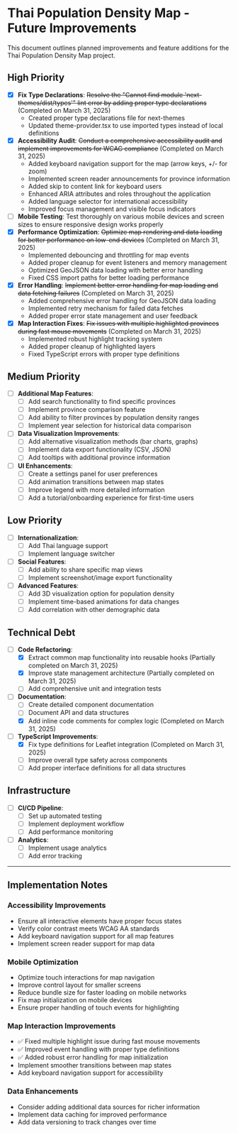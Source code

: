# Thai Population Density Map - Future Improvements

This document outlines planned improvements and feature additions for the Thai Population Density Map project.

## High Priority

- [x] **Fix Type Declarations**: ~~Resolve the "Cannot find module 'next-themes/dist/types'" lint error by adding proper type declarations~~ (Completed on March 31, 2025)
  - Created proper type declarations file for next-themes
  - Updated theme-provider.tsx to use imported types instead of local definitions
- [x] **Accessibility Audit**: ~~Conduct a comprehensive accessibility audit and implement improvements for WCAG compliance~~ (Completed on March 31, 2025)
  - Added keyboard navigation support for the map (arrow keys, +/- for zoom)
  - Implemented screen reader announcements for province information
  - Added skip to content link for keyboard users
  - Enhanced ARIA attributes and roles throughout the application
  - Added language selector for international accessibility
  - Improved focus management and visible focus indicators
- [ ] **Mobile Testing**: Test thoroughly on various mobile devices and screen sizes to ensure responsive design works properly
- [x] **Performance Optimization**: ~~Optimize map rendering and data loading for better performance on low-end devices~~ (Completed on March 31, 2025)
  - Implemented debouncing and throttling for map events
  - Added proper cleanup for event listeners and memory management
  - Optimized GeoJSON data loading with better error handling
  - Fixed CSS import paths for better loading performance
- [x] **Error Handling**: ~~Implement better error handling for map loading and data fetching failures~~ (Completed on March 31, 2025)
  - Added comprehensive error handling for GeoJSON data loading
  - Implemented retry mechanism for failed data fetches
  - Added proper error state management and user feedback
- [x] **Map Interaction Fixes**: ~~Fix issues with multiple highlighted provinces during fast mouse movements~~ (Completed on March 31, 2025)
  - Implemented robust highlight tracking system
  - Added proper cleanup of highlighted layers
  - Fixed TypeScript errors with proper type definitions

## Medium Priority

- [ ] **Additional Map Features**:
  - [ ] Add search functionality to find specific provinces
  - [ ] Implement province comparison feature
  - [ ] Add ability to filter provinces by population density ranges
  - [ ] Implement year selection for historical data comparison
- [ ] **Data Visualization Improvements**:
  - [ ] Add alternative visualization methods (bar charts, graphs)
  - [ ] Implement data export functionality (CSV, JSON)
  - [ ] Add tooltips with additional province information
- [ ] **UI Enhancements**:
  - [ ] Create a settings panel for user preferences
  - [ ] Add animation transitions between map states
  - [ ] Improve legend with more detailed information
  - [ ] Add a tutorial/onboarding experience for first-time users

## Low Priority

- [ ] **Internationalization**:
  - [ ] Add Thai language support
  - [ ] Implement language switcher
- [ ] **Social Features**:
  - [ ] Add ability to share specific map views
  - [ ] Implement screenshot/image export functionality
- [ ] **Advanced Features**:
  - [ ] Add 3D visualization option for population density
  - [ ] Implement time-based animations for data changes
  - [ ] Add correlation with other demographic data

## Technical Debt

- [ ] **Code Refactoring**:
  - [x] Extract common map functionality into reusable hooks (Partially completed on March 31, 2025)
  - [x] Improve state management architecture (Partially completed on March 31, 2025)
  - [ ] Add comprehensive unit and integration tests
- [ ] **Documentation**:
  - [ ] Create detailed component documentation
  - [ ] Document API and data structures
  - [x] Add inline code comments for complex logic (Completed on March 31, 2025)
- [ ] **TypeScript Improvements**:
  - [x] Fix type definitions for Leaflet integration (Completed on March 31, 2025)
  - [ ] Improve overall type safety across components
  - [ ] Add proper interface definitions for all data structures

## Infrastructure

- [ ] **CI/CD Pipeline**:
  - [ ] Set up automated testing
  - [ ] Implement deployment workflow
  - [ ] Add performance monitoring
- [ ] **Analytics**:
  - [ ] Implement usage analytics
  - [ ] Add error tracking

---

## Implementation Notes

### Accessibility Improvements

- Ensure all interactive elements have proper focus states
- Verify color contrast meets WCAG AA standards
- Add keyboard navigation support for all map features
- Implement screen reader support for map data

### Mobile Optimization

- Optimize touch interactions for map navigation
- Improve control layout for smaller screens
- Reduce bundle size for faster loading on mobile networks
- Fix map initialization on mobile devices
- Ensure proper handling of touch events for highlighting

### Map Interaction Improvements

- ✅ Fixed multiple highlight issue during fast mouse movements
- ✅ Improved event handling with proper type definitions
- ✅ Added robust error handling for map initialization
- Implement smoother transitions between map states
- Add keyboard navigation support for accessibility

### Data Enhancements

- Consider adding additional data sources for richer information
- Implement data caching for improved performance
- Add data versioning to track changes over time
